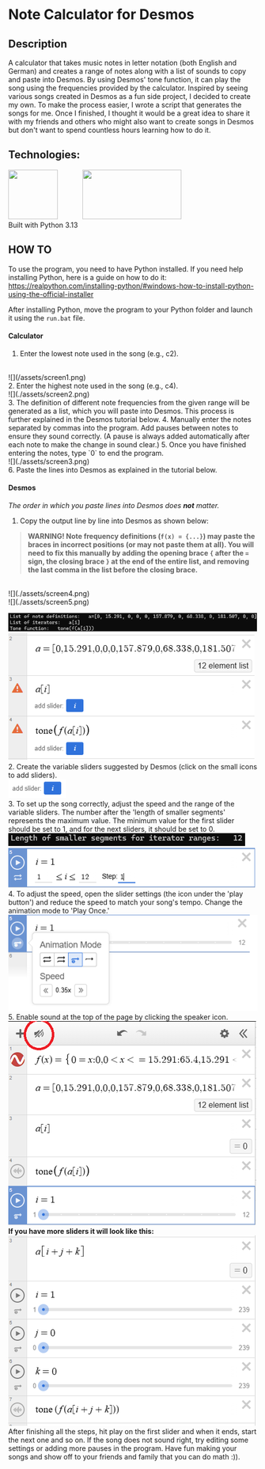 # **Note Calculator for Desmos**

## Description
A calculator that takes music notes in letter notation (both English and German) and creates a range of notes along with a list of sounds to copy and paste into Desmos. 
By using Desmos' tone function, it can play the song using the frequencies provided by the calculator. 
Inspired by seeing various songs created in Desmos as a fun side project, I decided to create my own. To make the process easier, I wrote a script that generates the songs for me. Once I finished, I thought it would be a great idea to share it with my friends and others who might also want to create songs in Desmos but don't want to spend countless hours learning how to do it.

## Technologies:
<div><img src='https://raw.githubusercontent.com/marwin1991/profile-technology-icons/refs/heads/main/icons/python.png' width='100px' height='100px' style='float:left;margin-right:50px'></img></div>
<div><a href='https://www.desmos.com/calculator'><img src='https://play-lh.googleusercontent.com/D9R7uT-u64HzMur04xJZJEaALJwIHUXLMMIFL0hp1351-eQLCzqc9s7i6xbkj6f6Bw=w416-h235-rw' width='200px' height='100px'></img></a></div>
Built with Python 3.13

## HOW TO
To use the program, you need to have Python installed. If you need help installing Python, here is a guide on how to do it:
https://realpython.com/installing-python/#windows-how-to-install-python-using-the-official-installer

After installing Python, move the program to your Python folder and launch it using the `run.bat` file.

#### Calculator

1. Enter the lowest note used in the song (e.g., c2).
<br>
![](/assets/screen1.png)
<br>
2. Enter the highest note used in the song (e.g., c4).
<br>
![](./assets/screen2.png)
<br>
3. The definition of different note frequencies from the given range will be generated as a list, which you will paste into Desmos. This process is further explained in the Desmos tutorial below.
4. Manually enter the notes separated by commas into the program. Add pauses between notes to ensure they sound correctly. (A pause is always added automatically after each note to make the change in sound clear.)
5. Once you have finished entering the notes, type `0` to end the program.
<br>
![](./assets/screen3.png)
<br>
6. Paste the lines into Desmos as explained in the tutorial below.

#### Desmos

*The order in which you paste lines into Desmos does **not** matter.*
1. Copy the output line by line into Desmos as shown below:

 > **WARNING! Note frequency definitions (`f(x) = {...}`) may paste the braces in incorrect positions (or may not paste them at all). You will need to fix this manually by adding the opening brace `{` after the `=` sign, the closing brace `}` at the end of the entire list, and removing the last comma in the list before the closing brace.**
<br>
![](./assets/screen4.png)
<br>
![](./assets/screen5.png)
<br>

![](./assets/screen6.png)
<br>
![](./assets/screen7.png)
<br>
2. Create the variable sliders suggested by Desmos (click on the small icons to add sliders).
<br>
![](./assets/screen8.png)
<br>
3. To set up the song correctly, adjust the speed and the range of the variable sliders. The number after the 'length of smaller segments' represents the maximum value. The minimum value for the first slider should be set to 1, and for the next sliders, it should be set to 0.
<br>
![](./assets/screen9.png)
<br>
![](./assets/screen10.png)
<br>
4. To adjust the speed, open the slider settings (the icon under the 'play button') and reduce the speed to match your song's tempo. Change the animation mode to 'Play Once.'
<br>
![](./assets/screen11.png)
<br>
5. Enable sound at the top of the page by clicking the speaker icon.
<br>
![](./assets/screen12.png)
<br>
**If you have more sliders it will look like this:**
<br>
![](./assets/screen13.png)
<br>
After finishing all the steps, hit play on the first slider and when it ends, start the next one and so on. If the song does not sound right, try editing some settings or adding more pauses in the program.
Have fun making your songs and show off to your friends and family that you can do math :)).

